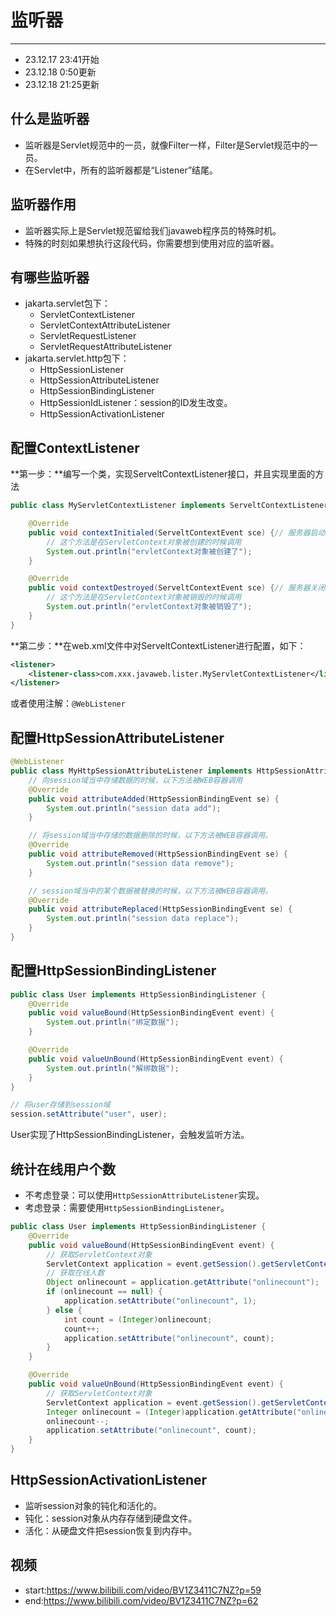 # 监听器
---
* 23.12.17 23:41开始
* 23.12.18 0:50更新
* 23.12.18 21:25更新

## 什么是监听器

* 监听器是Servlet规范中的一员，就像Filter一样，Filter是Servlet规范中的一员。
* 在Servlet中，所有的监听器都是“Listener”结尾。

## 监听器作用

* 监听器实际上是Servlet规范留给我们javaweb程序员的特殊时机。
* 特殊的时刻如果想执行这段代码，你需要想到使用对应的监听器。

## 有哪些监听器

* jakarta.servlet包下：
	* ServletContextListener
	* ServletContextAttributeListener
	* ServletRequestListener
	* ServletRequestAttributeListener
* jakarta.servlet.http包下：
	* HttpSessionListener
	* HttpSessionAttributeListener
	* HttpSessionBindingListener
	* HttpSessionIdListener：session的ID发生改变。
	* HttpSessionActivationListener

## 配置ContextListener

**第一步：**编写一个类，实现ServeltContextListener接口，并且实现里面的方法

```java
public class MyServletContextListener implements ServeltContextListener {

	@Override
	public void contextInitialed(ServeltContextEvent sce) {// 服务器启动时间点
		// 这个方法是在ServletContext对象被创建的时候调用
		System.out.println("ervletContext对象被创建了");
	}

	@Override
	public void contextDestroyed(ServeltContextEvent sce) {// 服务器关闭时间点
		// 这个方法是在ServletContext对象被销毁的时候调用
		System.out.println("ervletContext对象被销毁了");
	}
}
```

**第二步：**在web.xml文件中对ServeltContextListener进行配置，如下：
```xml
<listener>
	<listener-class>com.xxx.javaweb.lister.MyServletContextListener</listener-class>
</listener>
```
或者使用注解：`@WebListener`

## 配置HttpSessionAttributeListener

```java
@WebListener
public class MyHttpSessionAttributeListener implements HttpSessionAttributeListener {
	// 向session域当中存储数据的时候，以下方法被WEB容器调用
	@Override
	public void attributeAdded(HttpSessionBindingEvent se) {
		System.out.println("session data add");
	}

	// 将session域当中存储的数据删除的时候，以下方法被WEB容器调用。
	@Override
	public void attributeRemoved(HttpSessionBindingEvent se) {
		System.out.println("session data remove");
	}

	// session域当中的某个数据被替换的时候，以下方法被WEB容器调用。
	@Override
	public void attributeReplaced(HttpSessionBindingEvent se) {
		System.out.println("session data replace");
	}
}
```

## 配置HttpSessionBindingListener
```java
public class User implements HttpSessionBindingListener {
	@Override
	public void valueBound(HttpSessionBindingEvent event) {
		System.out.println("绑定数据");
	}

	@Override
	public void valueUnBound(HttpSessionBindingEvent event) {
		System.out.println("解绑数据");
	}
}

// 将user存储到session域
session.setAttribute("user", user);
```

User实现了HttpSessionBindingListener，会触发监听方法。

## 统计在线用户个数

* 不考虑登录：可以使用`HttpSessionAttributeListener`实现。
* 考虑登录：需要使用`HttpSessionBindingListener`。

```java
public class User implements HttpSessionBindingListener {
	@Override
	public void valueBound(HttpSessionBindingEvent event) {
		// 获取ServletContext对象
		ServletContext application = event.getSession().getServletContext();
		// 获取在线人数
		Object onlinecount = application.getAttribute("onlinecount");
		if (onlinecount == null) {
			application.setAttribute("onlinecount", 1);
		} else {
			int count = (Integer)onlinecount;
			count++;
			application.setAttribute("onlinecount", count);
		}
	}

	@Override
	public void valueUnBound(HttpSessionBindingEvent event) {
		// 获取ServletContext对象
		ServletContext application = event.getSession().getServletContext();
		Integer onlinecount = (Integer)application.getAttribute("onlinecount");
		onlinecount--;
		application.setAttribute("onlinecount", count);
	}
}
```

## HttpSessionActivationListener

* 监听session对象的钝化和活化的。
* 钝化：session对象从内存存储到硬盘文件。
* 活化：从硬盘文件把session恢复到内存中。

## 视频

* start:https://www.bilibili.com/video/BV1Z3411C7NZ?p=59
* end:https://www.bilibili.com/video/BV1Z3411C7NZ?p=62
